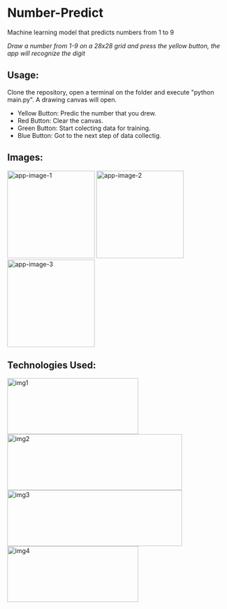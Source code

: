 # Number-Predict
Machine learning model that predicts numbers from 1 to 9

*Draw a number from 1-9 on a 28x28 grid and press the yellow button, the app will recognize the digit*

## Usage:
Clone the repository, open a terminal on the folder and execute "python main.py". A drawing canvas will open.
- Yellow Button: Predic the number that you drew.
- Red Button: Clear the canvas.
- Green Button: Start colecting data for training.
- Blue Button: Got to the next step of data collectig.

## Images:

<img src="https://github.com/LuanTSP/Number-Predict/assets/103657198/fcdf8456-6b97-465b-97c1-8f2f60acb72c" alt="app-image-1" width=200 height=200>
<img src="https://github.com/LuanTSP/Number-Predict/assets/103657198/d7d31f0e-fd45-40ac-87bc-af4beb6e8c6d" alt="app-image-2" width=200 height=200>
<img src="https://github.com/LuanTSP/Number-Predict/assets/103657198/392a30ed-46f1-45af-bab9-783b0052432b" alt="app-image-3" width=200 height=200>

## Technologies Used:
<img src="https://github.com/LuanTSP/Number-Predict/assets/103657198/a53f3d3f-c9b7-45c1-96f2-8703665acbe9" alt="img1" width=300 height=128>   


<img src="https://github.com/LuanTSP/Number-Predict/assets/103657198/0df20d56-1243-4757-901a-b85e2083e120" alt="img2" width=400 height=128>  


<img src="https://github.com/LuanTSP/Number-Predict/assets/103657198/0026f459-1a84-47d5-be8f-71d3acae4533" alt="img3" width=400 height=128>  


<img src="https://github.com/LuanTSP/Number-Predict/assets/103657198/d9f6b46d-a4dc-43a0-9e38-6632d80cf4a3" alt="img4" width=300 height=128>  




